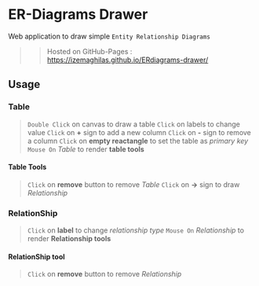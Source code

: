 # ER-Diagrams Drawer

Web application to draw simple `Entity Relationship Diagrams`
>> Hosted on GitHub-Pages : https://izemaghilas.github.io/ERdiagrams-drawer/
## Usage
### Table
>`Double Click` on canvas to draw a table
>`Click` on labels to change value
>`Click` on **+** sign to add a new column
>`Click` on **-** sign to remove a column
>`Click` on **empty reactangle** to set the table as *primary key*
>`Mouse On` *Table* to render **table tools**
#### Table Tools
>`Click` on **remove** button to remove *Table*
>`Click` on **->** sign to draw *Relationship*
### RelationShip
>`Click` on **label** to change *relationship type*
>`Mouse On` *Relationship* to render **Relationship tools**
#### RelationShip tool
>`Click` on **remove** button to remove *Relationship*